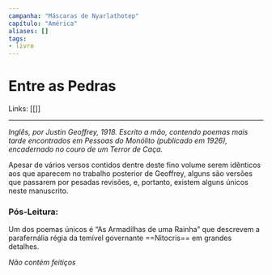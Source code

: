 ```yaml
---
campanha: "Máscaras de Nyarlathotep"
capítulo: "América"
aliases: []
tags: 
- livro
---
```


# Entre as Pedras

Links: [[]]

---
*Inglês, por Justin Geoffrey, 1918. Escrito a mão, contendo poemas mais tarde encontrados em Pessoas do Monólito (publicado em 1926), encadernado no couro de um Terror de Caça.*

Apesar de vários versos contidos dentre deste fino volume serem idênticos aos que aparecem no trabalho posterior de Geoffrey, alguns são versões que passarem por pesadas revisões, e, portanto, existem alguns únicos neste manuscrito.

### **Pós-Leitura**: 
Um dos poemas únicos é “As Armadilhas de uma Rainha” que descrevem a parafernália régia da temível governante ==Nitocris== em grandes detalhes.


*Não contém feitiços*